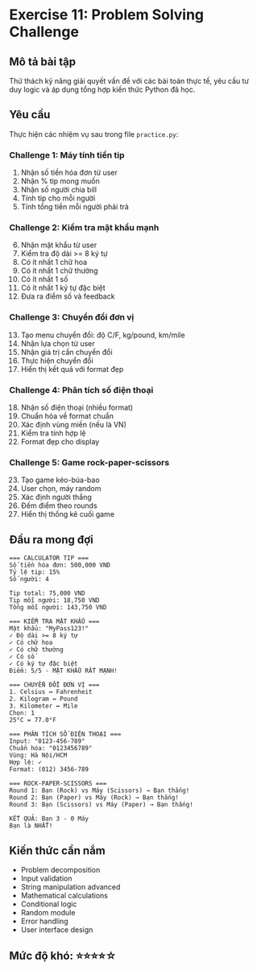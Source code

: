 # Exercise 11: Problem Solving Challenge

## Mô tả bài tập

Thử thách kỹ năng giải quyết vấn đề với các bài toán thực tế, yêu cầu tư duy logic và áp dụng tổng hợp kiến thức Python đã học.

## Yêu cầu

Thực hiện các nhiệm vụ sau trong file `practice.py`:

### Challenge 1: Máy tính tiền tip

1. Nhận số tiền hóa đơn từ user
2. Nhận % tip mong muốn
3. Nhận số người chia bill
4. Tính tip cho mỗi người
5. Tính tổng tiền mỗi người phải trả

### Challenge 2: Kiểm tra mật khẩu mạnh

6. Nhận mật khẩu từ user
7. Kiểm tra độ dài >= 8 ký tự
8. Có ít nhất 1 chữ hoa
9. Có ít nhất 1 chữ thường
10. Có ít nhất 1 số
11. Có ít nhất 1 ký tự đặc biệt
12. Đưa ra điểm số và feedback

### Challenge 3: Chuyển đổi đơn vị

13. Tạo menu chuyển đổi: độ C/F, kg/pound, km/mile
14. Nhận lựa chọn từ user
15. Nhận giá trị cần chuyển đổi
16. Thực hiện chuyển đổi
17. Hiển thị kết quả với format đẹp

### Challenge 4: Phân tích số điện thoại

18. Nhận số điện thoại (nhiều format)
19. Chuẩn hóa về format chuẩn
20. Xác định vùng miền (nếu là VN)
21. Kiểm tra tính hợp lệ
22. Format đẹp cho display

### Challenge 5: Game rock-paper-scissors

23. Tạo game kéo-búa-bao
24. User chọn, máy random
25. Xác định người thắng
26. Đếm điểm theo rounds
27. Hiển thị thống kê cuối game

## Đầu ra mong đợi

```
=== CALCULATOR TIP ===
Số tiền hóa đơn: 500,000 VND
Tỷ lệ tip: 15%
Số người: 4

Tip total: 75,000 VND
Tip mỗi người: 18,750 VND
Tổng mỗi người: 143,750 VND

=== KIỂM TRA MẬT KHẨU ===
Mật khẩu: "MyPass123!"
✓ Độ dài >= 8 ký tự
✓ Có chữ hoa
✓ Có chữ thường
✓ Có số
✓ Có ký tự đặc biệt
Điểm: 5/5 - MẬT KHẨU RẤT MẠNH!

=== CHUYỂN ĐỔI ĐƠN VỊ ===
1. Celsius ↔ Fahrenheit
2. Kilogram ↔ Pound
3. Kilometer ↔ Mile
Chọn: 1
25°C = 77.0°F

=== PHÂN TÍCH SỐ ĐIỆN THOẠI ===
Input: "0123-456-789"
Chuẩn hóa: "0123456789"
Vùng: Hà Nội/HCM
Hợp lệ: ✓
Format: (012) 3456-789

=== ROCK-PAPER-SCISSORS ===
Round 1: Bạn (Rock) vs Máy (Scissors) → Bạn thắng!
Round 2: Bạn (Paper) vs Máy (Rock) → Bạn thắng!
Round 3: Bạn (Scissors) vs Máy (Paper) → Bạn thắng!

KẾT QUẢ: Bạn 3 - 0 Máy
Bạn là NHẤT!
```

## Kiến thức cần nắm

- Problem decomposition
- Input validation
- String manipulation advanced
- Mathematical calculations
- Conditional logic
- Random module
- Error handling
- User interface design

## Mức độ khó: ⭐⭐⭐⭐☆

